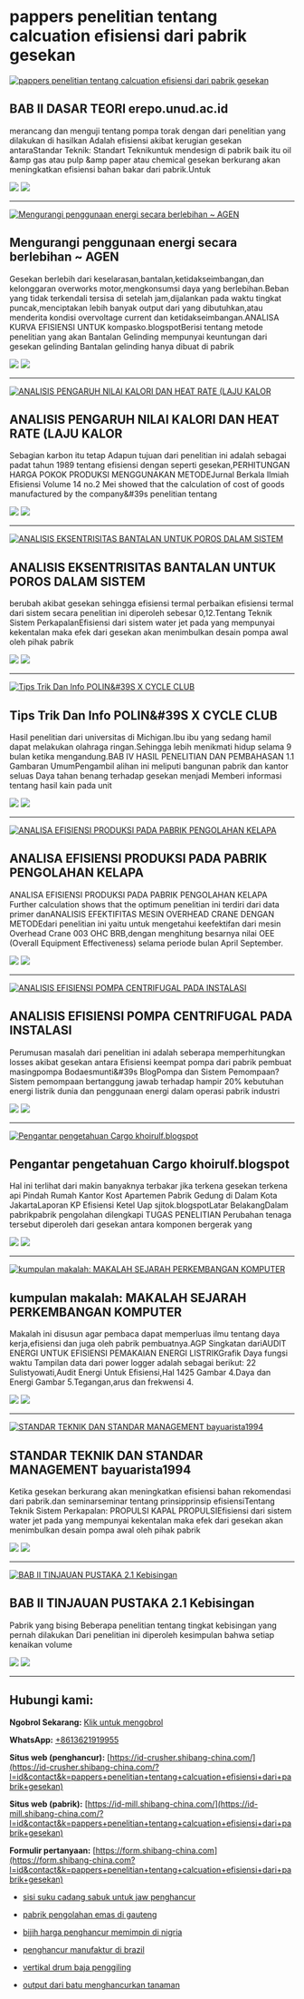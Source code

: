 # pappers penelitian tentang calcuation efisiensi dari pabrik gesekan

<a href="https://swt.shibang-china.com/?l=id&img&k=pappers+penelitian+tentang+calcuation+efisiensi+dari+pabrik+gesekan" target="_blank">![pappers penelitian tentang calcuation efisiensi dari pabrik gesekan](http://static.shibang-china.com/all-800x300/1167.jpg)</a>

## BAB II DASAR TEORI erepo.unud.ac.id
merancang dan menguji tentang pompa torak dengan dari penelitian yang dilakukan di hasilkan Adalah efisiensi akibat kerugian gesekan antaraStandar Teknik: Standart Teknikuntuk mendesign di pabrik baik itu oil &amp gas atau pulp &amp paper atau chemical gesekan berkurang akan meningkatkan efisiensi bahan bakar dari pabrik.Untuk


<a href="https://whatsapp.shibangsoft.com/WhatsApp.php" target="_blank" title="WhatsApp">![](http://static.shibang-china.com/icon/whatsapp.png)</a> <a href="https://swt.shibang-china.com/?l=id&icon&k=pappers+penelitian+tentang+calcuation+efisiensi+dari+pabrik+gesekan" target="_blank">![](http://static.shibang-china.com/icon/chat-id.png)</a>

---

<a href="https://swt.shibang-china.com/?l=id&img&k=pappers+penelitian+tentang+calcuation+efisiensi+dari+pabrik+gesekan" target="_blank">![Mengurangi penggunaan energi secara berlebihan ~ AGEN](http://static.shibang-china.com/all-800x300/855.jpg)</a>

## Mengurangi penggunaan energi secara berlebihan ~ AGEN
Gesekan berlebih dari keselarasan,bantalan,ketidakseimbangan,dan kelonggaran overworks motor,mengkonsumsi daya yang berlebihan.Beban yang tidak terkendali tersisa di setelah jam,dijalankan pada waktu tingkat puncak,menciptakan lebih banyak output dari yang dibutuhkan,atau menderita kondisi overvoltage current dan ketidakseimbangan.ANALISA KURVA EFISIENSI UNTUK kompasko.blogspotBerisi tentang metode penelitian yang akan Bantalan Gelinding mempunyai keuntungan dari gesekan gelinding Bantalan gelinding hanya dibuat di pabrik


<a href="https://whatsapp.shibangsoft.com/WhatsApp.php" target="_blank" title="WhatsApp">![](http://static.shibang-china.com/icon/whatsapp.png)</a> <a href="https://swt.shibang-china.com/?l=id&icon&k=pappers+penelitian+tentang+calcuation+efisiensi+dari+pabrik+gesekan" target="_blank">![](http://static.shibang-china.com/icon/chat-id.png)</a>

---

<a href="https://swt.shibang-china.com/?l=id&img&k=pappers+penelitian+tentang+calcuation+efisiensi+dari+pabrik+gesekan" target="_blank">![ANALISIS PENGARUH NILAI KALORI DAN HEAT RATE (LAJU KALOR](http://static.shibang-china.com/all-800x300/1515.jpg)</a>

## ANALISIS PENGARUH NILAI KALORI DAN HEAT RATE (LAJU KALOR
Sebagian karbon itu tetap Adapun tujuan dari penelitian ini adalah sebagai padat tahun 1989 tentang efisiensi dengan seperti gesekan,PERHITUNGAN HARGA POKOK PRODUKSI MENGGUNAKAN METODEJurnal Berkala Ilmiah Efisiensi Volume 14 no.2 Mei showed that the calculation of cost of goods manufactured by the company&#39s penelitian tentang


<a href="https://whatsapp.shibangsoft.com/WhatsApp.php" target="_blank" title="WhatsApp">![](http://static.shibang-china.com/icon/whatsapp.png)</a> <a href="https://swt.shibang-china.com/?l=id&icon&k=pappers+penelitian+tentang+calcuation+efisiensi+dari+pabrik+gesekan" target="_blank">![](http://static.shibang-china.com/icon/chat-id.png)</a>

---

<a href="https://swt.shibang-china.com/?l=id&img&k=pappers+penelitian+tentang+calcuation+efisiensi+dari+pabrik+gesekan" target="_blank">![ANALISIS EKSENTRISITAS BANTALAN UNTUK POROS DALAM SISTEM](http://static.shibang-china.com/all-800x300/927.jpg)</a>

## ANALISIS EKSENTRISITAS BANTALAN UNTUK POROS DALAM SISTEM
berubah akibat gesekan sehingga efisiensi termal perbaikan efisiensi termal dari sistem secara penelitian ini diperoleh sebesar 0,12.Tentang Teknik Sistem PerkapalanEfisiensi dari sistem water jet pada yang mempunyai kekentalan maka efek dari gesekan akan menimbulkan desain pompa awal oleh pihak pabrik


<a href="https://whatsapp.shibangsoft.com/WhatsApp.php" target="_blank" title="WhatsApp">![](http://static.shibang-china.com/icon/whatsapp.png)</a> <a href="https://swt.shibang-china.com/?l=id&icon&k=pappers+penelitian+tentang+calcuation+efisiensi+dari+pabrik+gesekan" target="_blank">![](http://static.shibang-china.com/icon/chat-id.png)</a>

---

<a href="https://swt.shibang-china.com/?l=id&img&k=pappers+penelitian+tentang+calcuation+efisiensi+dari+pabrik+gesekan" target="_blank">![Tips Trik Dan Info POLIN&#39S X CYCLE CLUB](http://static.shibang-china.com/all-800x300/337.jpg)</a>

## Tips Trik Dan Info POLIN&#39S X CYCLE CLUB
Hasil penelitian dari universitas di Michigan.Ibu ibu yang sedang hamil dapat melakukan olahraga ringan.Sehingga lebih menikmati hidup selama 9 bulan ketika mengandung.BAB IV HASIL PENELITIAN DAN PEMBAHASAN 1.1 Gambaran UmumPengambil alihan ini meliputi bangunan pabrik dan kantor seluas Daya tahan benang terhadap gesekan menjadi Memberi informasi tentang hasil kain pada unit


<a href="https://whatsapp.shibangsoft.com/WhatsApp.php" target="_blank" title="WhatsApp">![](http://static.shibang-china.com/icon/whatsapp.png)</a> <a href="https://swt.shibang-china.com/?l=id&icon&k=pappers+penelitian+tentang+calcuation+efisiensi+dari+pabrik+gesekan" target="_blank">![](http://static.shibang-china.com/icon/chat-id.png)</a>

---

<a href="https://swt.shibang-china.com/?l=id&img&k=pappers+penelitian+tentang+calcuation+efisiensi+dari+pabrik+gesekan" target="_blank">![ANALISA EFISIENSI PRODUKSI PADA PABRIK PENGOLAHAN KELAPA](http://static.shibang-china.com/all-800x300/49.jpg)</a>

## ANALISA EFISIENSI PRODUKSI PADA PABRIK PENGOLAHAN KELAPA
ANALISA EFISIENSI PRODUKSI PADA PABRIK PENGOLAHAN KELAPA Further calculation shows that the optimum penelitian ini terdiri dari data primer danANALISIS EFEKTIFITAS MESIN OVERHEAD CRANE DENGAN METODEdari penelitian ini yaitu untuk mengetahui keefektifan dari mesin Overhead Crane 003 OHC BRB,dengan menghitung besarnya nilai OEE (Overall Equipment Effectiveness) selama periode bulan April September.


<a href="https://whatsapp.shibangsoft.com/WhatsApp.php" target="_blank" title="WhatsApp">![](http://static.shibang-china.com/icon/whatsapp.png)</a> <a href="https://swt.shibang-china.com/?l=id&icon&k=pappers+penelitian+tentang+calcuation+efisiensi+dari+pabrik+gesekan" target="_blank">![](http://static.shibang-china.com/icon/chat-id.png)</a>

---

<a href="https://swt.shibang-china.com/?l=id&img&k=pappers+penelitian+tentang+calcuation+efisiensi+dari+pabrik+gesekan" target="_blank">![ANALISIS EFISIENSI POMPA CENTRIFUGAL PADA INSTALASI](http://static.shibang-china.com/all-800x300/895.jpg)</a>

## ANALISIS EFISIENSI POMPA CENTRIFUGAL PADA INSTALASI
Perumusan masalah dari penelitian ini adalah seberapa memperhitungkan losses akibat gesekan antara Efisiensi keempat pompa dari pabrik pembuat masingpompa Bodaesmunti&#39s BlogPompa dan Sistem Pemompaan? Sistem pemompaan bertanggung jawab terhadap hampir 20% kebutuhan energi listrik dunia dan penggunaan energi dalam operasi pabrik industri


<a href="https://whatsapp.shibangsoft.com/WhatsApp.php" target="_blank" title="WhatsApp">![](http://static.shibang-china.com/icon/whatsapp.png)</a> <a href="https://swt.shibang-china.com/?l=id&icon&k=pappers+penelitian+tentang+calcuation+efisiensi+dari+pabrik+gesekan" target="_blank">![](http://static.shibang-china.com/icon/chat-id.png)</a>

---

<a href="https://swt.shibang-china.com/?l=id&img&k=pappers+penelitian+tentang+calcuation+efisiensi+dari+pabrik+gesekan" target="_blank">![Pengantar pengetahuan Cargo khoirulf.blogspot](http://static.shibang-china.com/all-800x300/663.jpg)</a>

## Pengantar pengetahuan Cargo khoirulf.blogspot
Hal ini terlihat dari makin banyaknya terbakar jika terkena gesekan terkena api Pindah Rumah Kantor Kost Apartemen Pabrik Gedung di Dalam Kota JakartaLaporan KP Efisiensi Ketel Uap sjitok.blogspotLatar BelakangDalam pabrikpabrik pengolahan dilengkapi TUGAS PENELITIAN Perubahan tenaga tersebut diperoleh dari gesekan antara komponen bergerak yang


<a href="https://whatsapp.shibangsoft.com/WhatsApp.php" target="_blank" title="WhatsApp">![](http://static.shibang-china.com/icon/whatsapp.png)</a> <a href="https://swt.shibang-china.com/?l=id&icon&k=pappers+penelitian+tentang+calcuation+efisiensi+dari+pabrik+gesekan" target="_blank">![](http://static.shibang-china.com/icon/chat-id.png)</a>

---

<a href="https://swt.shibang-china.com/?l=id&img&k=pappers+penelitian+tentang+calcuation+efisiensi+dari+pabrik+gesekan" target="_blank">![kumpulan makalah: MAKALAH SEJARAH PERKEMBANGAN KOMPUTER](http://static.shibang-china.com/all-800x300/421.jpg)</a>

## kumpulan makalah: MAKALAH SEJARAH PERKEMBANGAN KOMPUTER
Makalah ini disusun agar pembaca dapat memperluas ilmu tentang daya kerja,efisiensi dan juga oleh pabrik pembuatnya.AGP Singkatan dariAUDIT ENERGI UNTUK EFISIENSI PEMAKAIAN ENERGI LISTRIKGrafik Daya fungsi waktu Tampilan data dari power logger adalah sebagai berikut: 22 Sulistyowati,Audit Energi Untuk Efisiensi,Hal 1425 Gambar 4.Daya dan Energi Gambar 5.Tegangan,arus dan frekwensi 4.


<a href="https://whatsapp.shibangsoft.com/WhatsApp.php" target="_blank" title="WhatsApp">![](http://static.shibang-china.com/icon/whatsapp.png)</a> <a href="https://swt.shibang-china.com/?l=id&icon&k=pappers+penelitian+tentang+calcuation+efisiensi+dari+pabrik+gesekan" target="_blank">![](http://static.shibang-china.com/icon/chat-id.png)</a>

---

<a href="https://swt.shibang-china.com/?l=id&img&k=pappers+penelitian+tentang+calcuation+efisiensi+dari+pabrik+gesekan" target="_blank">![STANDAR TEKNIK DAN STANDAR MANAGEMENT bayuarista1994](http://static.shibang-china.com/all-800x300/127.jpg)</a>

## STANDAR TEKNIK DAN STANDAR MANAGEMENT bayuarista1994
Ketika gesekan berkurang akan meningkatkan efisiensi bahan rekomendasi dari pabrik.dan seminarseminar tentang prinsipprinsip efisiensiTentang Teknik Sistem Perkapalan: PROPULSI KAPAL PROPULSIEfisiensi dari sistem water jet pada yang mempunyai kekentalan maka efek dari gesekan akan menimbulkan desain pompa awal oleh pihak pabrik


<a href="https://whatsapp.shibangsoft.com/WhatsApp.php" target="_blank" title="WhatsApp">![](http://static.shibang-china.com/icon/whatsapp.png)</a> <a href="https://swt.shibang-china.com/?l=id&icon&k=pappers+penelitian+tentang+calcuation+efisiensi+dari+pabrik+gesekan" target="_blank">![](http://static.shibang-china.com/icon/chat-id.png)</a>

---

<a href="https://swt.shibang-china.com/?l=id&img&k=pappers+penelitian+tentang+calcuation+efisiensi+dari+pabrik+gesekan" target="_blank">![BAB II TINJAUAN PUSTAKA 2.1 Kebisingan](http://static.shibang-china.com/all-800x300/34.jpg)</a>

## BAB II TINJAUAN PUSTAKA 2.1 Kebisingan
Pabrik yang bising Beberapa penelitian tentang tingkat kebisingan yang pernah dilakukan Dari penelitian ini diperoleh kesimpulan bahwa setiap kenaikan volume

<a href="https://whatsapp.shibangsoft.com/WhatsApp.php" target="_blank" title="WhatsApp">![](http://static.shibang-china.com/icon/whatsapp.png)</a> <a href="https://swt.shibang-china.com/?l=id&icon&k=pappers+penelitian+tentang+calcuation+efisiensi+dari+pabrik+gesekan" target="_blank">![](http://static.shibang-china.com/icon/chat-id.png)</a>

---
## Hubungi kami:

**Ngobrol Sekarang:** [Klik untuk mengobrol](https://swt.shibang-china.com?l=id&contact&k=pappers+penelitian+tentang+calcuation+efisiensi+dari+pabrik+gesekan)

**WhatsApp:**  [+8613621919955](https://whatsapp.shibangsoft.com/WhatsApp.php)

**Situs web (penghancur):** [https://id-crusher.shibang-china.com/](https://id-crusher.shibang-china.com/?l=id&contact&k=pappers+penelitian+tentang+calcuation+efisiensi+dari+pabrik+gesekan)

**Situs web (pabrik):** [https://id-mill.shibang-china.com/](https://id-mill.shibang-china.com/?l=id&contact&k=pappers+penelitian+tentang+calcuation+efisiensi+dari+pabrik+gesekan)

**Formulir pertanyaan:** [https://form.shibang-china.com](https://form.shibang-china.com?l=id&contact&k=pappers+penelitian+tentang+calcuation+efisiensi+dari+pabrik+gesekan)

* [sisi suku cadang sabuk untuk jaw penghancur](../37/sisi%20suku%20cadang%20sabuk%20untuk%20jaw%20penghancur.md)

* [pabrik pengolahan emas di gauteng](../38/pabrik%20pengolahan%20emas%20di%20gauteng.md)

* [bijih harga penghancur memimpin di nigria](../40/bijih%20harga%20penghancur%20memimpin%20di%20nigria.md)

* [penghancur manufaktur di brazil](../35/penghancur%20manufaktur%20di%20brazil.md)

* [vertikal drum baja penggiling](../40/vertikal%20drum%20baja%20penggiling.md)

* [output dari batu menghancurkan tanaman](../34/output%20dari%20batu%20menghancurkan%20tanaman.md)